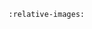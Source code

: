 ```{include} ../../../doc/GenModInfo/moduleDescriptions/EnableTransparency.md
:relative-images:
```

